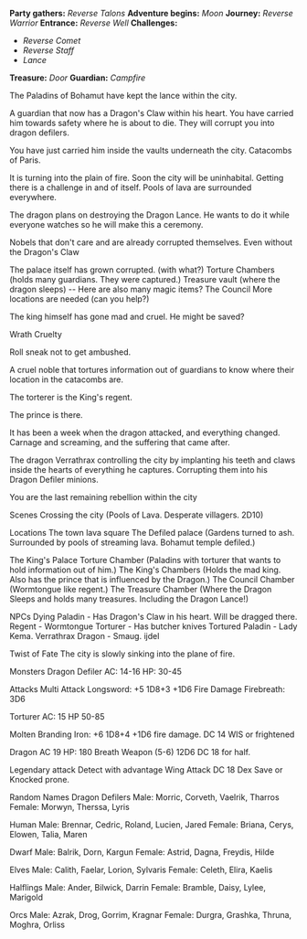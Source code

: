 **Party gathers:** *Reverse Talons*
**Adventure begins:** *Moon*
**Journey:** *Reverse Warrior*
**Entrance:** *Reverse Well*
**Challenges:** 
- *Reverse Comet*
- *Reverse Staff*
- *Lance*

**Treasure:** *Door*
**Guardian:** *Campfire*

The Paladins of Bohamut have kept the lance within the city.

A guardian that now has a Dragon's Claw within his heart. You have carried him towards safety where he is about to die. They will corrupt you into dragon defilers.

You have just carried him inside the vaults underneath the city. Catacombs of Paris.

It is turning into the plain of fire. Soon the city will be uninhabital. Getting there is a challenge in and of itself. Pools of lava are surrounded everywhere.

The dragon plans on destroying the Dragon Lance. He wants to do it while everyone watches so he will make this a ceremony.

Nobels that don't care and are already corrupted themselves. Even without the Dragon's Claw

The palace itself has grown corrupted. (with what?)
Torture Chambers (holds many guardians. They were captured.)
Treasure vault (where the dragon sleeps) -- Here are also many magic items?
The Council
More locations are needed (can you help?)

The king himself has gone mad and cruel. He might be saved?

Wrath Cruelty


Roll sneak not to get ambushed.

A cruel noble that tortures information out of guardians to know where their location in the catacombs are.

The torterer is the King's regent.

The prince is there.


It has been a week when the dragon attacked, and everything changed. Carnage and screaming, and the suffering that came after.

The dragon Verrathrax controlling the city by implanting his teeth and claws inside the hearts of everything he captures. Corrupting them into his Dragon Defiler minions.

You are the last remaining rebellion within the city


Scenes
Crossing the city (Pools of Lava. Desperate villagers. 2D10)


Locations
The town lava square
The Defiled palace (Gardens turned to ash. Surrounded by pools of streaming lava. Bohamut temple defiled.)

The King's Palace
Torture Chamber (Paladins with torturer that wants to hold information out of him.)
The King's Chambers (Holds the mad king. Also has the prince that is influenced by the Dragon.)
The Council Chamber (Wormtongue like regent.)
The Treasure Chamber (Where the Dragon Sleeps and holds many treasures. Including the Dragon Lance!)

NPCs
Dying Paladin - Has Dragon's Claw in his heart. Will be dragged there.
Regent - Wormtongue
Torturer - Has butcher knives
Tortured Paladin - Lady Kema.
Verrathrax Dragon - Smaug. ijdel

Twist of Fate
The city is slowly sinking into the plane of fire.

Monsters
Dragon Defiler
AC: 14-16
HP: 30-45

Attacks Multi Attack
Longsword: +5 1D8+3 +1D6 Fire Damage
Firebreath: 3D6

Torturer
AC: 15
HP 50-85

Molten Branding Iron: +6 1D8+4 +1D6 fire damage. DC 14 WIS or frightened

Dragon
AC 19
HP: 180
Breath Weapon (5-6) 12D6 DC 18 for half.

Legendary attack
Detect with advantage
Wing Attack DC 18 Dex Save or Knocked prone.

Random Names
Dragon Defilers
Male: Morric, Corveth, Vaelrik, Tharros
Female: Morwyn, Therssa, Lyris

Human
Male: Brennar, Cedric, Roland, Lucien, Jared
Female: Briana, Cerys, Elowen, Talia, Maren

Dwarf
Male: Balrik, Dorn, Kargun
Female: Astrid, Dagna, Freydis, Hilde

Elves
Male: Calith, Faelar, Lorion, Sylvaris
Female: Celeth, Elira, Kaelis

Halflings
Male: Ander, Bilwick, Darrin
Female: Bramble, Daisy, Lylee, Marigold

Orcs
Male: Azrak, Drog, Gorrim, Kragnar
Female: Durgra, Grashka, Thruna, Moghra, Orliss

